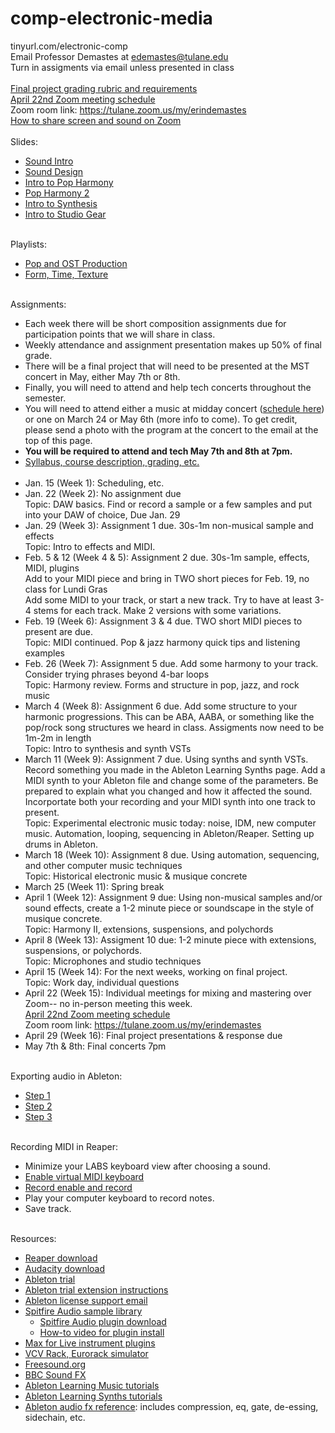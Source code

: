 # comp-electronic-media
tinyurl.com/electronic-comp <br>
Email Professor Demastes at edemastes@tulane.edu <br>
Turn in assigments via email unless presented in class <br><br>
<a href = "https://edemastes.github.io/comp-electronic-media/final-rubric.pdf"> Final project grading rubric and requirements</a> <br>
<a href = "https://docs.google.com/spreadsheets/d/1DGK9HAH-HfV8CoA001Cj4C7mk42sX11tNB4XsIw3kLw/edit?usp=sharing"> April 22nd Zoom meeting schedule </a> <br>
Zoom room link: <a href = "https://tulane.zoom.us/my/erindemastes"> https://tulane.zoom.us/my/erindemastes </a> <br>
<a href="https://edemastes.github.io/comp-electronic-media/share.jpg"> How to share screen and sound on Zoom </a> <br><br>
Slides:
- <a href = "https://edemastes.github.io/comp-electronic-media/slides/sound-intro.pdf"> Sound Intro </a>
- <a href = "https://edemastes.github.io/comp-electronic-media/slides/sound-design.pdf"> Sound Design </a>
- <a href = "https://edemastes.github.io/comp-electronic-media/slides/pop-harmony.pdf"> Intro to Pop Harmony </a>
- <a href = "https://edemastes.github.io/comp-electronic-media/slides/pop-harmony-2.pdf"> Pop Harmony 2 </a>
- <a href = "https://edemastes.github.io/comp-electronic-media/slides/synthesis.pdf"> Intro to Synthesis </a>
- <a href = "https://edemastes.github.io/comp-electronic-media/slides/studio-gear.pdf"> Intro to Studio Gear </a> <br><br>

Playlists:
- <a href ="https://open.spotify.com/playlist/12QL3KJAAsaxZ54LuD0OFt?si=395b76dd59b5465f"> Pop and OST Production </a>
- <a href = "https://open.spotify.com/playlist/5NHLLbN8afQGKKgNVTFkgk?si=182ddf1c3e3d494f"> Form, Time, Texture </a> <br><br>

Assignments: <br>
- Each week there will be short composition assignments due for participation points that we will share in class.
- Weekly attendance and assignment presentation makes up 50% of final grade.
- There will be a final project that will need to be presented at the MST concert in May, either May 7th or 8th.
- Finally, you will need to attend and help tech concerts throughout the semester.
- You will need to attend either a music at midday concert (<a href ="https://tulane.campuslabs.com/engage/event/9731344">schedule here</a>) or one on March 24 or May 6th (more info to come). To get credit, please send a photo with the program at the concert to the email at the top of this page. 
- <b>You will be required to attend and tech May 7th and 8th at 7pm.</b>
- <a href = "https://edemastes.github.io/comp-electronic-media/syllabus-draft.pdf"> Syllabus, course description, grading, etc. </a> <br><br>
- Jan. 15 (Week 1): Scheduling, etc. 
- Jan. 22 (Week 2): No assignment due <br>
  Topic: DAW basics. Find or record a sample or a few samples and put into your DAW of choice, Due Jan. 29 <br>
- Jan. 29 (Week 3): Assignment 1 due. 30s-1m non-musical sample and effects<br>
  Topic: Intro to effects and MIDI.
- Feb. 5 & 12 (Week 4 & 5): Assignment 2 due. 30s-1m sample, effects, MIDI, plugins <br>
  Add to your MIDI piece and bring in TWO short pieces for Feb. 19, no class for Lundi Gras<br>
  Add some MIDI to your track, or start a new track. Try to have at least 3-4 stems for each track. Make 2 versions with some variations.
- Feb. 19 (Week 6): Assignment 3 & 4  due. TWO short MIDI pieces to present are due. <br>
  Topic: MIDI continued. Pop & jazz harmony quick tips and listening examples
- Feb. 26 (Week 7): Assignment 5 due. Add some harmony to your track. Consider trying phrases beyond 4-bar loops<br>
  Topic: Harmony review. Forms and structure in pop, jazz, and rock music
- March 4 (Week 8): Assignment 6 due. Add some structure to your harmonic progressions. This can be ABA, AABA, or something like the pop/rock song structures we heard in class. Assigments now need to be 1m-2m in length <br>
  Topic: Intro to synthesis and synth VSTs
- March 11 (Week 9): Assignment 7 due. Using synths and synth VSTs. Record something you made in the Ableton Learning Synths page. Add a MIDI synth to your Ableton file and change some of the parameters. Be prepared to explain what you changed and how it affected the sound. Incorportate both your recording and your MIDI synth into one track to present. <br>
Topic: Experimental electronic music today: noise, IDM, new computer music. Automation, looping, sequencing in Ableton/Reaper. Setting up drums in Ableton.
- March 18 (Week 10): Assignment 8 due. Using automation, sequencing, and other computer music techniques <br>
  Topic: Historical electronic music & musique concrete
- March 25 (Week 11): Spring break
- April 1 (Week 12): Assignment 9 due: Using non-musical samples and/or sound effects, create a 1-2 minute piece or soundscape in the style of musique concrete.
  <br>
  Topic: Harmony II, extensions, suspensions, and polychords
- April 8 (Week 13): Assigment 10 due: 1-2 minute piece with extensions, suspensions, or polychords. <br>
  Topic: Microphones and studio techniques
- April 15 (Week 14): For the next weeks, working on final project. <br>
  Topic: Work day, individual questions
- April 22 (Week 15): Individual meetings for mixing and mastering over Zoom-- no in-person meeting this week. <br>
  <a href = "https://docs.google.com/spreadsheets/d/1DGK9HAH-HfV8CoA001Cj4C7mk42sX11tNB4XsIw3kLw/edit?usp=sharing"> April 22nd Zoom meeting schedule</a> <br>
  Zoom room link: <a href = "https://tulane.zoom.us/my/erindemastes"> https://tulane.zoom.us/my/erindemastes </a> 
- April 29 (Week 16): Final project presentations & response due
- May 7th & 8th: Final concerts 7pm <br><br>

Exporting audio in Ableton:
- <a href ="https://edemastes.github.io/comp-electronic-media/export-audio/screen1.png"> Step 1 </a>
- <a href ="https://edemastes.github.io/comp-electronic-media/export-audio/screen2.png"> Step 2 </a>
- <a href ="https://edemastes.github.io/comp-electronic-media/export-audio/screen3.png"> Step 3 </a> <br><br>

Recording MIDI in Reaper:
- Minimize your LABS keyboard view after choosing a sound.
- <a href ="https://edemastes.github.io/comp-electronic-media/reaper/midi-keyboard.png"> Enable virtual MIDI keyboard </a>
- <a href ="https://edemastes.github.io/comp-electronic-media/reaper/record.png"> Record enable and record </a>
- Play your computer keyboard to record notes.
- Save track. <br><br>

Resources:
- <a href ="https://www.reaper.fm/download.php"> Reaper download </a>
- <a href = "https://www.audacityteam.org/"> Audacity download </a>
- <a href ="https://www.ableton.com/en/trial/"> Ableton trial </a>
- <a href ="https://edemastes.github.io/comp-electronic-media/ableton-trial.pdf"> Ableton trial extension instructions </a>
- <a href = "https://help.ableton.com/hc/en-us/requests/new?ticket_form_id=123205"> Ableton license support email </a>
- <a href = "https://www.spitfireaudio.com/instruments?rrp_to_pay_usd=%3A1"> Spitfire Audio sample library </a>
  - <a href = "https://www.spitfireaudio.com/info/library-manager/"> Spitfire Audio plugin download </a>
  - <a href = "https://www.spitfireaudio.com/info/website-guide/digital-downloads/"> How-to video for plugin install </a>
- <a href = "https://maxforlive.com/library/index.php?type=instrument"> Max for Live instrument plugins </a>
- <a href = "https://vcvrack.com/"> VCV Rack, Eurorack simulator </a>
- <a href ="https://freesound.org/"> Freesound.org </a>
- <a href ="https://sound-effects.bbcrewind.co.uk/?authuser=0"> BBC Sound FX </a>
- <a href = "https://learningmusic.ableton.com/index.html"> Ableton Learning Music tutorials </a>
- <a href ="https://learningsynths.ableton.com/"> Ableton Learning Synths tutorials </a>
- <a href ="https://www.ableton.com/en/manual/live-audio-effect-reference/"> Ableton audio fx reference</a>: includes compression, eq, gate, de-essing, sidechain, etc.

  

